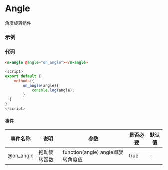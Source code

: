 # Angle
角度旋转组件

### 示例
<m-angle />

### 代码
```html
<m-angle @angle="on_angle"></m-angle>
```

```js
<script>
export default {
    methods:{
        on_angle(angle){
            console.log(angle);    
        }
  }
}
</script>
```

#### 事件
| 事件名称 | 说明 | 参数 | 是否必要 | 默认值 |
| ---  | --- | ---  | --- | --- |
| @on_angle | 拖动旋转函数 | function(angle) angle即旋转角度值 | true | - |